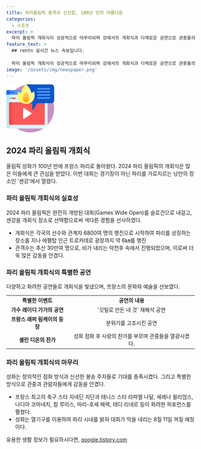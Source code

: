 ```yaml
---
title: 파리올림픽 충격과 신선함, 100년 만의 아름다움
categories:
  - 스포츠
excerpt: >
  파리 올림픽 개회식이 성공적으로 마무리되며 강에서의 개회식과 다채로운 공연으로 관중들의 이목을 사로잡았다. 또한, 성화의 점화 방식과 봉송 주자 선택도 호평을 받았다. 전 세계적으로 주목을 받은 이번 올림픽은 파리의 낭만적인 장소에서 완전히 개방된 대회를 표백하는 의미를 담고 있다. 또한, 파리의 아름다운 풍경과 화려한 공연으로 선수들과 관객들을 매료시켰다.
feature_text: >
  ## rentn 실시간 뉴스 속보입니다.

  파리 올림픽 개회식이 성공적으로 마무리되며 강에서의 개회식과 다채로운 공연으로 관중들의 이목을 사로잡았다. 또한, 성화의 점화 방식과 봉송 주자 선택도 호평을 받았다. 전 세계적으로 주목을 받은 이번 올림픽은 파리의 낭만적인 장소에서 완전히 개방된 대회를 표백하는 의미를 담고 있다. 또한, 파리의 아름다운 풍경과 화려한 공연으로 선수들과 관객들을 매료시켰다.
image: '/assets/img/newspaper.png'
---
```


<p><img src="/assets/img/news.png" alt="rentncar 속보" /></p>

<h2 data-ke-size="size26">2024 파리 올림픽 개회식</h2>

<p data-ke-size="size16">올림픽 성화가 100년 만에 프랑스 파리로 돌아왔다. 2024 파리 올림픽의 개회식은 많은 이들에게 큰 관심을 받았다. 이번 대회는 경기장이 아닌 파리를 가로지르는 낭만의 장소인 '센강'에서 열렸다. </p>

<h3>파리 올림픽 개회식의 실효성</h3>

<p data-ke-size="size16">2024 파리 올림픽은 완전히 개방된 대회(Games Wide Open)를 슬로건으로 내걸고, 센강을 개회식 장소로 선택함으로써 색다른 경험을 선사하였다.</p>

<ul>
    <li>개회식은 각국의 선수와 관계자 6800여 명의 행진으로 시작하여 파리를 상징하는 장소를 지나 에펠탑 인근 트로카데로 광장까지 약 6㎞를 행진</li>
    <li>관객수는 추산 30만여 명으로, 비가 내리는 악천후 속에서 진행되었으며, 이로써 더욱 많은 감동을 안겼다.</li>
</ul>

<h3>파리 올림픽 개회식의 특별한 공연</h3>

<p data-ke-size="size16">다양하고 화려한 공연들로 개회식을 빛냈으며, 프랑스의 문화와 예술을 선보였다.</p>

<table>
  <tr>
    <td style="text-align: center; height: 17px;"><b>특별한 이벤트</b></td>
    <td style="text-align: center; height: 17px;"><b>공연의 내용</b></td>
  </tr>
  <tr>
    <td style="text-align: center; height: 17px;"><b>가수 레이디 가가의 공연</b></td>
    <td style="text-align: center; height: 17px;">'깃털로 만든 내 것' 재해석 공연</td>
  </tr>
  <tr>
    <td style="text-align: center; height: 17px;"><b>프랑스 래퍼 림케이의 등장</b></td>
    <td style="text-align: center; height: 17px;">분위기를 고조시킨 공연</td>
  </tr>
  <tr>
    <td style="text-align: center; height: 17px;"><b>셀린 디온의 찬가</b></td>
    <td style="text-align: center; height: 17px;">성화 점화 후 사랑의 찬가를 부르며 관중들을 열광시켰다.</td>
  </tr>
</table>

<h3>파리 올림픽 개회식의 마무리</h3>

<p data-ke-size="size16">성화는 창의적인 점화 방식과 신선한 봉송 주자들로 기대를 충족시켰다. 그리고 특별한 방식으로 관중과 관람자들에게 감동을 안겼다.</p>

<ul>
    <li>프랑스 최고의 축구 스타 지네딘 지단과 테니스 스타 라파엘 나달, 세레나 윌리엄스, 나디아 코마네치, 칼 루이스, 마리-호세 페렉, 테디 리네르 등이 화려한 퍼포먼스를 펼쳤다.</li>
    <li>성화는 열기구를 이용하여 파리 시내를 밝혀 대회가 막을 내리는 8월 11일 꺼질 예정이다.</li>
</ul>
유용한 생활 정보가 필요하시다면, <a href="https://qoogle.tistory.com" rel="dofollow">qoogle.tistory.com</a>


